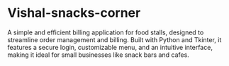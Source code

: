 # Vishal-snacks-corner
A simple and efficient billing application for food stalls, designed to streamline order management and billing. Built with Python and Tkinter, it features a secure login, customizable menu, and an intuitive interface, making it ideal for small businesses like snack bars and cafes.
